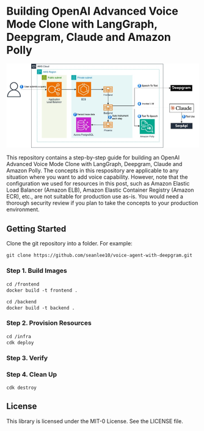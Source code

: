 # Building OpenAI Advanced Voice Mode Clone with LangGraph, Deepgram, Claude and Amazon Polly

![phoenix-on-aws-ecs-fargate-arch](./assets/arch.jpg)

This repository contains a step-by-step guide for building an OpenAI Advanced Voice Mode Clone with LangGraph, Deepgram, Claude and Amazon Polly. The concepts in this respository are applicable to any situation where you want to add voice capability. However, note that the configuration we used for resources in this post, such as Amazon Elastic Load Balancer (Amazon ELB), Amazon Elastic Container Registry (Amazon ECR), etc., are not suitable for production use as-is. You would need a thorough security review if you plan to take the concepts to your production environment.

## Getting Started
Clone the git repository into a folder. For example:

```
git clone https://github.com/seanlee10/voice-agent-with-deepgram.git
```

### Step 1. Build Images

```
cd /frontend
docker build -t frontend .
```

```
cd /backend
docker build -t backend .
```

### Step 2. Provision Resources

```
cd /infra
cdk deploy
```

### Step 3. Verify 



### Step 4. Clean Up

```
cdk destroy
```

## License

This library is licensed under the MIT-0 License. See the LICENSE file.

